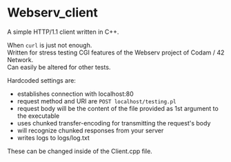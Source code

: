# Webserv_client

A simple HTTP/1.1 client written in C++. <br>

When `curl` is just not enough. <br>
Written for stress testing CGI features of the Webserv project of Codam / 42 Network. <br>
Can easily be altered for other tests.

Hardcoded settings are:
- establishes connection with localhost:80
- request method and URI are `POST localhost/testing.pl`
- request body will be the content of the file provided as 1st argument to the executable
- uses chunked transfer-encoding for transmitting the request's body
- will recognize chunked responses from your server
- writes logs to logs/log.txt

These can be changed inside of the Client.cpp file. <br>
